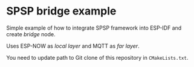 # SPSP bridge example

Simple example of how to integrate SPSP framework into ESP-IDF and create
*bridge* node.

Uses ESP-NOW as *local layer* and MQTT as *far layer*.

You need to update path to Git clone of this repository in `CMakeLists.txt`.
